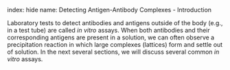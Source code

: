 index: hide
name: Detecting Antigen-Antibody Complexes - Introduction

Laboratory tests to detect antibodies and antigens outside of the body (e.g., in a test tube) are called  *in vitro* assays. When both antibodies and their corresponding antigens are present in a solution, we can often observe a precipitation reaction in which large complexes (lattices) form and settle out of solution. In the next several sections, we will discuss several common  *in vitro* assays.
